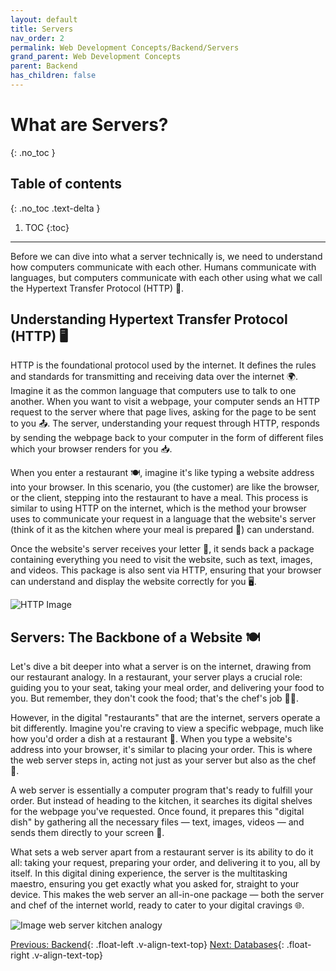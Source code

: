 ```yaml
---
layout: default
title: Servers
nav_order: 2
permalink: Web Development Concepts/Backend/Servers
grand_parent: Web Development Concepts
parent: Backend
has_children: false
---
```


# What are Servers?
{: .no_toc }

## Table of contents
{: .no_toc .text-delta }

1. TOC
{:toc}

---

Before we can dive into what a server technically is, we need to understand how computers communicate with each other. Humans communicate with languages, but computers communicate with each other using what we call the Hypertext Transfer Protocol (HTTP) 📡.

## Understanding Hypertext Transfer Protocol (HTTP) 🖥️
HTTP is the foundational protocol used by the internet. It defines the rules and standards for transmitting and receiving data over the internet 🌍. Imagine it as the common language that computers use to talk to one another. When you want to visit a webpage, your computer sends an HTTP request to the server where that page lives, asking for the page to be sent to you 📤. The server, understanding your request through HTTP, responds by sending the webpage back to your computer in the form of different files which your browser renders for you 📥.

When you enter a restaurant 🍽️, imagine it's like typing a website address into your browser. In this scenario, you (the customer) are like the browser, or the client, stepping into the restaurant to have a meal. This process is similar to using HTTP on the internet, which is the method your browser uses to communicate your request in a language that the website's server (think of it as the kitchen where your meal is prepared 🍳) can understand.

Once the website's server receives your letter 📨, it sends back a package containing everything you need to visit the website, such as text, images, and videos. This package is also sent via HTTP, ensuring that your browser can understand and display the website correctly for you 🖥️.

![HTTP Image](../../source/assets/images/http.png)

## Servers: The Backbone of a Website 🍽️
Let's dive a bit deeper into what a server is on the internet, drawing from our restaurant analogy. In a restaurant, your server plays a crucial role: guiding you to your seat, taking your meal order, and delivering your food to you. But remember, they don't cook the food; that's the chef's job 🧑‍🍳.

However, in the digital "restaurants" that are the internet, servers operate a bit differently. Imagine you're craving to view a specific webpage, much like how you'd order a dish at a restaurant 📜. When you type a website's address into your browser, it's similar to placing your order. This is where the web server steps in, acting not just as your server but also as the chef 🚀.

A web server is essentially a computer program that's ready to fulfill your order. But instead of heading to the kitchen, it searches its digital shelves for the webpage you've requested. Once found, it prepares this "digital dish" by gathering all the necessary files — text, images, videos — and sends them directly to your screen 📲.

What sets a web server apart from a restaurant server is its ability to do it all: taking your request, preparing your order, and delivering it to you, all by itself. In this digital dining experience, the server is the multitasking maestro, ensuring you get exactly what you asked for, straight to your device. This makes the web server an all-in-one package — both the server and chef of the internet world, ready to cater to your digital cravings 🌐.

![Image web server kitchen analogy](../../source/assets/images/web-server-kitchen-image.jpg)

[Previous: Backend](../Backend){: .float-left .v-align-text-top}
[Next: Databases](Databases){: .float-right .v-align-text-top}
